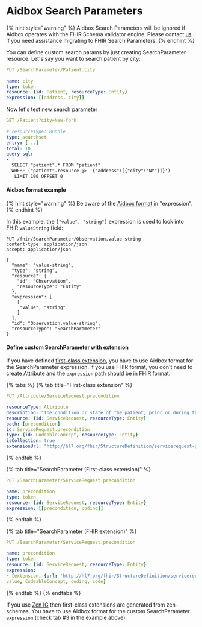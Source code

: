 # Aidbox Search Parameters

{% hint style="warning" %}
Aidbox Search Parameters will be ignored if Aidbox operates with the FHIR Schema validator engine. Please contact [us](../../../../contact-us.md) if you need assistance migrating to FHIR Search Parameters.
{% endhint %}

You can define custom search params by just creating SearchParameter resource. Let's say you want to search patient by city:

```yaml
PUT /SearchParameter/Patient.city
​
name: city
type: token
resource: {id: Patient, resourceType: Entity}
expression: [[address, city]]
```

Now let's test new search parameter

```yaml
GET /Patient?city=New-York
​
# resourceType: Bundle
type: searchset
entry: [...]
total: 10
query-sql: 
- | 
  SELECT "patient".* FROM "patient" 
  WHERE ("patient".resource @> '{"address":[{"city":"NY"}]}')
   LIMIT 100 OFFSET 0
```

#### Aidbox format example

{% hint style="warning" %}
Be aware of the [Aidbox format](../../../../modules-1/fhir-resources/aidbox-and-fhir-formats.md) in "expression".&#x20;
{% endhint %}

In this example, the `["value", "string"]` expression is used to look into FHIR `valueString` field:

```
PUT /fhir/SearchParameter/Observation.value-string
content-type: application/json
accept: application/json

{
  "name": "value-string",
  "type": "string",
  "resource": {
    "id": "Observation",
    "resourceType": "Entity"
  },
  "expression": [
    [
     "value", "string" 
    ]
  ],
  "id": "Observation.value-string",
  "resourceType": "SearchParameter"
}
```

#### Define custom SearchParameter with extension

If you have defined [first-class extension](../../../../storage-1/first-class-extensions.md), you have to use Aidbox format for the SearchParameter expression. If you use FHIR format, you don't need to create Attribute and the `expression` path should be in FHIR format.

{% tabs %}
{% tab title="First-class extension" %}
```yaml
PUT /Attribute/ServiceRequest.precondition

resourceType: Attribute
description: "The condition or state of the patient, prior or during the diagnostic procedure or test, for example, fasting, at-rest, or post-operative. This captures circumstances that may influence the measured value and have bearing on the interpretation of the result."
resource: {id: ServiceRequest, resourceType: Entity}
path: [precondition]
id: ServiceRequest.precondition
type: {id: CodeableConcept, resourceType: Entity}
isCollection: true
extensionUrl: "http://hl7.org/fhir/StructureDefinition/servicerequest-precondition"
```
{% endtab %}

{% tab title="SearchParameter (First-class extension)" %}
```yaml
PUT /SearchParameter/ServiceRequest.precondition

name: precondition
type: token
resource: {id: ServiceRequest, resourceType: Entity}
expression: [[precondition, coding]]
```
{% endtab %}

{% tab title="SearchParameter (FHIR extension)" %}
```yaml
PUT /SearchParameter/ServiceRequest.precondition

name: precondition
type: token
resource: {id: ServiceRequest, resourceType: Entity}
expression:
- [extension, {url: 'http://hl7.org/fhir/StructureDefinition/servicerequest-precondition'}, 
value, CodeableConcept, coding, code]

```
{% endtab %}
{% endtabs %}

If you use [Zen IG](../../../../aidbox-configuration/zen-configuration.md) then first-class extensions are generated from zen-schemas. You have to use Aidbox format for the custom SearchParameter `expression` (check tab #3 in the example above).
